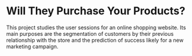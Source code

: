 # Will They  Purchase Your Products?
This project studies the user sessions for an online shopping website. Its main purposes are the segmentation of customers by their previous relationship with the store and the prediction of success likely for a new marketing campaign.
